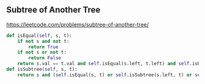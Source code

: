 ## Subtree of Another Tree

https://leetcode.com/problems/subtree-of-another-tree/

```python
def isEqual(self, s, t):
    if not s and not t:
        return True
    if not s or not t:
        return False
    return s.val == t.val and self.isEqual(s.left, t.left) and self.isEqual(s.right, t.right)
def isSubtree(self, s, t):
    return s and (self.isEqual(s, t) or self.isSubtree(s.left, t) or self.isSubtree(s.right, t))
```    
         
